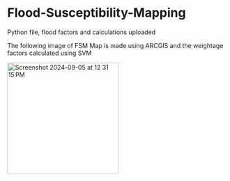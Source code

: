 # Flood-Susceptibility-Mapping
Python file, flood factors and calculations uploaded

The following image of FSM Map is made using ARCGIS and the weightage factors calculated using SVM


<img width="255" alt="Screenshot 2024-09-05 at 12 31 15 PM" src="https://github.com/user-attachments/assets/e6f03406-ed94-451b-9551-bfe9394bf93f">
